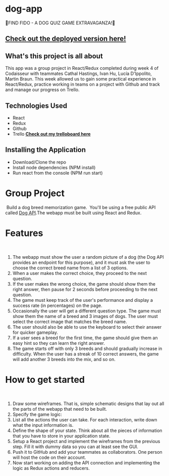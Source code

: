 # dog-app

🐶FIND FIDO - A DOG QUIZ GAME EXTRAVAGANZA!🐶

## [ Check out the deployed version here!](https://stoic-morse-bb2374.netlify.com/)
## What's this project is all about

This app was a group project in React/Redux completed during week 4 of Codaisseur with teammates Cathal Hastings, Ivan Hu, Lucía  D'Ippolito, Martin Braun. This week allowed us to gain some practical experience in React/Redux, practice working in teams on a project with Github and track and manage our progress on Trello.

## Technologies Used
- React
- Redux
- Github
- Trello **[Check out my trelloboard here](https://trello.com/b/G346VUc5/dogs-game)**

## Installing the Application
- Download/Clone the repo
- Install node dependencies (NPM install)
- Run react from the console (NPM run start)


# Group Project
​
Build a dog breed memorization game.
​
You'll be using a free public API called [Dog API](https://dog.ceo/dog-api/documentation/).
​
The webapp must be built using React and Redux.
​
# Features
​
1. The webapp must show the user a random picture of a dog (the Dog API provides an endpoint for this purpose), and it must ask the user to choose the correct breed name from a list of 3 options.
1. When a user makes the correct choice, they proceed to the next question.
1. If the user makes the wrong choice, the game should show them the right answer, then pause for 2 seconds before proceeding to the next question.
1. The game must keep track of the user's performance and display a success rate (in percentages) on the page.
1. Occasionally the user will get a different question type. The game must show them the name of a breed and 3 images of dogs. The user must select the correct image that matches the breed name.
1. The user should also be able to use the keyboard to select their answer for quicker gameplay.
1. If a user sees a breed for the first time, the game should give them an easy hint so they can learn the right answer.
1. The game starts off with only 3 breeds and should gradually increase in difficulty. When the user has a streak of 10 correct answers, the game will add another 3 breeds into the mix, and so on.
​
# How to get started
​
1. Draw some wireframes. That is, simple schematic designs that lay out all the parts of the webapp that need to be built.
1. Specify the game logic:
  1. List all the actions the user can take. For each interaction, write down what the input information is.
  1. Define the shape of your state. Think about all the pieces of information that you have to store in your application state.
1. Setup a React project and implement the wireframes from the previous step. Fill it with dummy data so you can at least see the GUI.
1. Push it to GitHub and add your teammates as collaborators. One person will host the code on their account.
1. Now start working on adding the API connection and implementing the logic as Redux actions and reducers.
